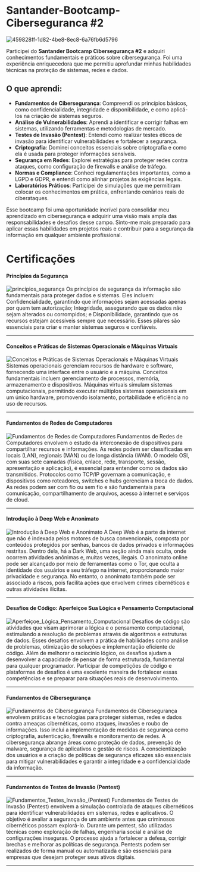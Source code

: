 # Santander-Bootcamp-Ciberseguranca #2
![459828ff-1d82-4be8-8ec8-6a76fb6d5796](https://github.com/user-attachments/assets/7b64d406-5678-41c2-ae0d-934b363e66e5)

Participei do **Santander Bootcamp Cibersegurança #2** e adquiri conhecimentos fundamentais e práticos sobre cibersegurança. Foi uma experiência enriquecedora que me permitiu aprofundar minhas habilidades técnicas na proteção de sistemas, redes e dados.

## O que aprendi:

- **Fundamentos de Cibersegurança**: Compreendi os princípios básicos, como confidencialidade, integridade e disponibilidade, e como aplicá-los na criação de sistemas seguros.
- **Análise de Vulnerabilidades**: Aprendi a identificar e corrigir falhas em sistemas, utilizando ferramentas e metodologias de mercado.
- **Testes de Invasão (Pentest)**: Entendi como realizar testes éticos de invasão para identificar vulnerabilidades e fortalecer a segurança.
- **Criptografia**: Dominei conceitos essenciais sobre criptografia e como ela é usada para proteger informações sensíveis.
- **Segurança em Redes**: Explorei estratégias para proteger redes contra ataques, como configuração de firewalls e análise de tráfego.
- **Normas e Compliance**: Conheci regulamentações importantes, como a LGPD e GDPR, e entendi como alinhar projetos às exigências legais.
- **Laboratórios Práticos**: Participei de simulações que me permitiram colocar os conhecimentos em prática, enfrentando cenários reais de ciberataques.

Esse bootcamp foi uma oportunidade incrível para consolidar meu aprendizado em cibersegurança e adquirir uma visão mais ampla das responsabilidades e desafios desse campo. Sinto-me mais preparado para aplicar essas habilidades em projetos reais e contribuir para a segurança da informação em qualquer ambiente profissional.

# Certificações
#### Princípios da Segurança 
![principios_segurança](https://github.com/user-attachments/assets/b88ee4ee-ad6c-4e58-a7c3-c3cfbb2d7792)
Os princípios de segurança da informação são fundamentais para proteger dados e sistemas. Eles incluem: Confidencialidade, garantindo que informações sejam acessadas apenas por quem tem autorização; Integridade, assegurando que os dados não sejam alterados ou corrompidos; e Disponibilidade, garantindo que os recursos estejam acessíveis sempre que necessário. Esses pilares são essenciais para criar e manter sistemas seguros e confiáveis.
***
#### Conceitos e Práticas de Sistemas Operacionais e Máquinas Virtuais
![Conceitos e Práticas de Sistemas Operacionais e Máquinas Virtuais](https://github.com/user-attachments/assets/e418a04d-c4f3-45b6-be66-516f99dda318)
Sistemas operacionais gerenciam recursos de hardware e software, fornecendo uma interface entre o usuário e a máquina. Conceitos fundamentais incluem gerenciamento de processos, memória, armazenamento e dispositivos. Máquinas virtuais simulam sistemas computacionais, permitindo executar múltiplos sistemas operacionais em um único hardware, promovendo isolamento, portabilidade e eficiência no uso de recursos.
***
#### Fundamentos de Redes de Computadores
![Fundamentos de Redes de Computadores](https://github.com/user-attachments/assets/5115b082-596a-4ad9-b21e-e70fa9d60933)
Fundamentos de Redes de Computadores envolvem o estudo da interconexão de dispositivos para compartilhar recursos e informações. As redes podem ser classificadas em locais (LAN), regionais (MAN) ou de longa distância (WAN). O modelo OSI, com suas sete camadas (física, enlace, rede, transporte, sessão, apresentação e aplicação), é essencial para entender como os dados são transmitidos. Protocolos como TCP/IP governam a comunicação, e dispositivos como roteadores, switches e hubs gerenciam a troca de dados. As redes podem ser com fio ou sem fio e são fundamentais para comunicação, compartilhamento de arquivos, acesso à internet e serviços de cloud.
***
#### Introdução à Deep Web e Anonimato
![Introdução à Deep Web e Anonimato](https://github.com/user-attachments/assets/43c2c2fe-e738-414e-8a28-0646b0378b43)
A Deep Web é a parte da internet que não é indexada pelos motores de busca convencionais, composta por conteúdos protegidos por senhas, bancos de dados privados e informações restritas. Dentro dela, há a Dark Web, uma seção ainda mais oculta, onde ocorrem atividades anônimas e, muitas vezes, ilegais. O anonimato online pode ser alcançado por meio de ferramentas como o Tor, que oculta a identidade dos usuários e seu tráfego na internet, proporcionando maior privacidade e segurança. No entanto, o anonimato também pode ser associado a riscos, pois facilita ações que envolvem crimes cibernéticos e outras atividades ilícitas.
***
#### Desafios de Código: Aperfeiçoe Sua Lógica e Pensamento Computacional
![Aperfeiçoe_Lógica_Pensamento_Computacional](https://github.com/user-attachments/assets/853496d1-6893-4e67-bcd1-0e40a43d8a73)
Desafios de código são atividades que visam aprimorar a lógica e o pensamento computacional, estimulando a resolução de problemas através de algoritmos e estruturas de dados. Esses desafios envolvem a prática de habilidades como análise de problemas, otimização de soluções e implementação eficiente de código. Além de melhorar o raciocínio lógico, os desafios ajudam a desenvolver a capacidade de pensar de forma estruturada, fundamental para qualquer programador. Participar de competições de código e plataformas de desafios é uma excelente maneira de fortalecer essas competências e se preparar para situações reais de desenvolvimento.
***
#### Fundamentos de Cibersegurança
![Fundamentos de Cibersegurança](https://github.com/user-attachments/assets/a9207c6b-f81c-4cfe-a768-890e56a29110)
Fundamentos de Cibersegurança envolvem práticas e tecnologias para proteger sistemas, redes e dados contra ameaças cibernéticas, como ataques, invasões e roubo de informações. Isso inclui a implementação de medidas de segurança como criptografia, autenticação, firewalls e monitoramento de redes. A cibersegurança abrange áreas como proteção de dados, prevenção de malware, segurança de aplicativos e gestão de riscos. A conscientização dos usuários e a criação de políticas de segurança eficazes são essenciais para mitigar vulnerabilidades e garantir a integridade e a confidencialidade da informação.
***
#### Fundamentos de Testes de Invasão (Pentest)
![Fundamentos_Testes_Invasão_(Pentest)](https://github.com/user-attachments/assets/00bbca3a-4752-4569-95cb-50bd64a75bea)
Fundamentos de Testes de Invasão (Pentest) envolvem a simulação controlada de ataques cibernéticos para identificar vulnerabilidades em sistemas, redes e aplicativos. O objetivo é avaliar a segurança de um ambiente antes que criminosos cibernéticos possam explorá-lo. Durante um pentest, são utilizadas técnicas como exploração de falhas, engenharia social e análise de configurações inseguras. O processo ajuda a fortalecer a defesa, corrigir brechas e melhorar as políticas de segurança. Pentests podem ser realizados de forma manual ou automatizada e são essenciais para empresas que desejam proteger seus ativos digitais.
***





















